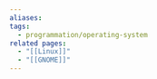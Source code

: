 ```yaml
---
aliases: 
tags:
  - programmation/operating-system
related pages:
  - "[[Linux]]"
  - "[[GNOME]]"
---
```

